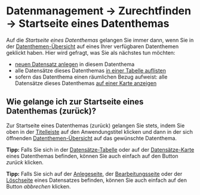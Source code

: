 # Datenmanagement → Zurechtfinden → Startseite eines Datenthemas

Auf die *Startseite eines Datenthemas* gelangen Sie immer dann, wenn Sie in
der [Datenthemen-Übersicht](orientation_overview.md) auf eines Ihrer
verfügbaren Datenthemen geklickt haben. Hier
wird gefragt, was Sie als nächstes tun möchten:

-   [neuen Datensatz anlegen](work_dataset-create.md) in diesem Datenthema
-   alle Datensätze dieses Datenthemas
    [in einer Tabelle auflisten](orientation_datasets-table.md)
-   sofern das Datenthema einen räumlichen Bezug aufweist: alle
    Datensätze dieses Datenthemas
    [auf einer Karte anzeigen](orientation_datasets-map.md)

## Wie gelange ich zur Startseite eines Datenthemas (zurück)?

Zur Startseite eines Datenthemas (zurück) gelangen Sie stets, indem Sie
oben in der [Titelleiste](../../datenwerft/usage/navigation.md)
auf den Anwendungstitel klicken und dann in der sich öffnenden
[Datenthemen-Übersicht](orientation_overview.md) auf das gewünschte Datenthema.

**Tipp:** Falls Sie sich in der
[Datensätze-Tabelle](orientation_datasets-table.md)
oder auf der [Datensätze-Karte](orientation_datasets-map.md) eines Datenthemas befinden,
können Sie auch einfach auf den Button *zurück* klicken.

**Tipp:** Falls Sie sich auf der
[Anlegeseite](work_dataset-create.md),
der [Bearbeitungsseite](work_dataset-edit.md) oder der
[Löschseite](work_dataset-delete.md)
eines Datensatzes befinden, können Sie auch einfach auf den Button
*abbrechen* klicken.
